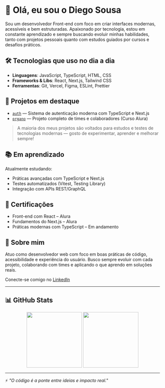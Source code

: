 # 👋 Olá, eu sou o Diego Sousa

Sou um desenvolvedor Front-end com foco em criar interfaces modernas, acessíveis e bem estruturadas. Apaixonado por tecnologia, estou em constante aprendizado e sempre buscando evoluir minhas habilidades, tanto com projetos pessoais quanto com estudos guiados por cursos e desafios práticos.

## 🛠️ Tecnologias que uso no dia a dia

- **Linguagens**: JavaScript, TypeScript, HTML, CSS
- **Frameworks & Libs**: React, Next.js, Tailwind CSS
- **Ferramentas**: Git, Vercel, Figma, ESLint, Prettier

## 🚀 Projetos em destaque

- [`auth`](https://github.com/DiegoSousaRodrigues/auth) — Sistema de autenticação moderna com TypeScript e Next.js
- [`organo`](https://github.com/DiegoSousaRodrigues/organo) — Projeto completo de times e colaboradores (Curso Alura)

> A maioria dos meus projetos são voltados para estudos e testes de tecnologias modernas — gosto de experimentar, aprender e melhorar sempre!

## 📚 Em aprendizado

Atualmente estudando:
- Práticas avançadas com TypeScript e Next.js
- Testes automatizados (Vitest, Testing Library)
- Integração com APIs REST/GraphQL

## 🏅 Certificações

- Front-end com React – Alura
- Fundamentos do Next.js – Alura
- Práticas modernas com TypeScript – Em andamento

## 🌱 Sobre mim

Atuo como desenvolvedor web com foco em boas práticas de código, acessibilidade e experiência do usuário. Busco sempre evoluir com cada projeto, colaborando com times e aplicando o que aprendo em soluções reais.

Conecte-se comigo no [LinkedIn](https://www.linkedin.com/in/diego-sousa-rodrigues/)

---

## 📊 GitHub Stats

<div align="center">
  <img height="180em" src="https://github-readme-stats.vercel.app/api?username=DiegoSousaRodrigues&show_icons=true&theme=tokyonight&count_private=true" />
  <img height="180em" src="https://github-readme-stats.vercel.app/api/top-langs/?username=DiegoSousaRodrigues&layout=compact&theme=tokyonight" />
</div>

---

⚡ _"O código é a ponte entre ideias e impacto real."_
